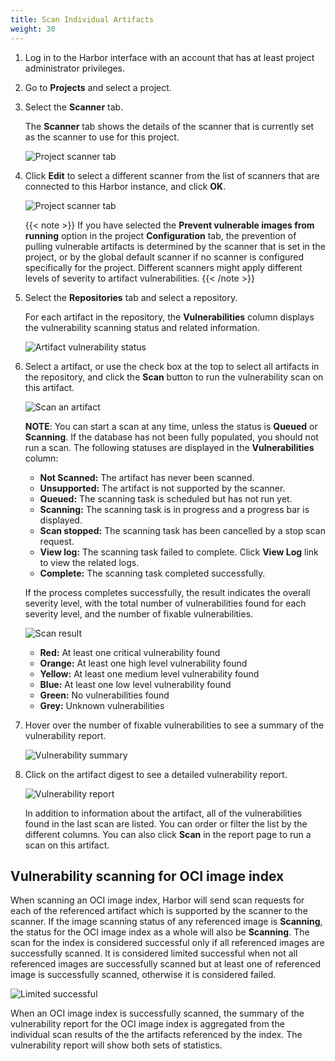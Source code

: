 ```yaml
---
title: Scan Individual Artifacts
weight: 30
---
```


1. Log in to the Harbor interface with an account that has at least project administrator privileges.
1. Go to **Projects** and select a project.
1. Select the **Scanner** tab.

    The **Scanner** tab shows the details of the scanner that is currently set as the scanner to use for this project.

    ![Project scanner tab](../../../img/project-scanners.png)

1. Click **Edit** to select a different scanner from the list of scanners that are connected to this Harbor instance, and click **OK**.

   ![Project scanner tab](../../../img/select-scanner.png)

   {{< note >}}
   If you have selected the **Prevent vulnerable images from running** option in the project **Configuration** tab, the prevention of pulling vulnerable artifacts is determined by the scanner that is set in the project, or by the global default scanner if no scanner is configured specifically for the project. Different scanners might apply different levels of severity to artifact vulnerabilities.
   {{< /note >}}

1. Select the **Repositories** tab and select a repository.

    For each artifact in the repository, the **Vulnerabilities** column displays the vulnerability scanning status and related information.

    ![Artifact vulnerability status](../../../img/artifact-vulnerability-status.png)

1. Select a artifact, or use the check box at the top to select all artifacts in the repository, and click the **Scan** button to run the vulnerability scan on this artifact.

    ![Scan an artifact](../../../img/scan-artifact.png)

    **NOTE**: You can start a scan at any time, unless the status is **Queued** or **Scanning**. If the database has not been fully populated, you should not run a scan. The following statuses are displayed in the **Vulnerabilities** column:

    * **Not Scanned:** The artifact has never been scanned.
    * **Unsupported:** The artifact is not supported by the scanner.
    * **Queued:** The scanning task is scheduled but has not run yet.
    * **Scanning:** The scanning task is in progress and a progress bar is displayed.
    * **Scan stopped:** The scanning task has been cancelled by a stop scan request.
    * **View log:** The scanning task failed to complete. Click **View Log** link to view the related logs.
    * **Complete:** The scanning task completed successfully.

    If the process completes successfully, the result indicates the overall severity level, with the total number of vulnerabilities found for each severity level, and the number of fixable vulnerabilities.

    ![Scan result](../../../img/scan-result.png)

    * **Red:** At least one critical vulnerability found
    * **Orange:** At least one high level vulnerability found
    * **Yellow:** At least one medium level vulnerability found
    * **Blue:** At least one low level vulnerability found
    * **Green:** No vulnerabilities found
    * **Grey:** Unknown vulnerabilities

1. Hover over the number of fixable vulnerabilities to see a summary of the vulnerability report.

    ![Vulnerability summary](../../../img/vulnerability-summary.png)

1. Click on the artifact digest to see a detailed vulnerability report.

    ![Vulnerability report](../../../img/artifact-detail.png)

    In addition to information about the artifact, all of the vulnerabilities found in the last scan are listed. You can order or filter the list by the different columns. You can also click **Scan** in the report page to run a scan on this artifact.


## Vulnerability scanning for OCI image index

When scanning an OCI image index, Harbor will send scan requests for each of the referenced artifact which is supported by the scanner to the scanner. If the image scanning status of any referenced image is **Scanning**, the status for the OCI image index as a whole will also be **Scanning**. The scan for the index is considered successful only if all referenced images are successfully scanned. It is considered limited successful when not all referenced images are successfully scanned but at least one of referenced image is successfully scanned, otherwise it is considered failed.

![Limited successful](../../../img/limited-successful-status.png)


When an OCI image index is successfully scanned, the summary of the vulnerability report for the OCI image index is aggregated from the individual scan results of the the artifacts referenced by the index. The vulnerability report will show both sets of statistics.
